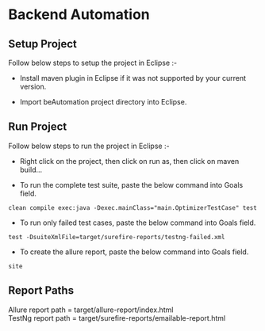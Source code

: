 

# Backend Automation  


## Setup Project


Follow below steps to setup the project in Eclipse :-

* Install maven plugin in Eclipse if it was not supported by your current version.


* Import beAutomation project directory into Eclipse.


## Run Project

Follow below steps to run the project in Eclipse :-

* Right click on the project, then click on run as, then click on maven build...

* To run the complete test suite, paste the below command into Goals field.

 ```
 clean compile exec:java -Dexec.mainClass="main.OptimizerTestCase" test
 ```


* To run only failed test cases, paste the below command into Goals field.

```
test -DsuiteXmlFile=target/surefire-reports/testng-failed.xml
```


* To create the allure report, paste the below command into Goals field.

```
site
```

## Report Paths

Allure report path = target/allure-report/index.html  
TestNg report path = target/surefire-reports/emailable-report.html

